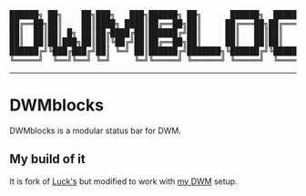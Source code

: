 <pre>
██████╗ ██╗    ██╗███╗   ███╗██████╗ ██╗      ██████╗  ██████╗██╗  ██╗███████╗
██╔══██╗██║    ██║████╗ ████║██╔══██╗██║     ██╔═══██╗██╔════╝██║ ██╔╝██╔════╝
██║  ██║██║ █╗ ██║██╔████╔██║██████╔╝██║     ██║   ██║██║     █████╔╝ ███████╗
██║  ██║██║███╗██║██║╚██╔╝██║██╔══██╗██║     ██║   ██║██║     ██╔═██╗ ╚════██║
██████╔╝╚███╔███╔╝██║ ╚═╝ ██║██████╔╝███████╗╚██████╔╝╚██████╗██║  ██╗███████║
╚═════╝  ╚══╝╚══╝ ╚═╝     ╚═╝╚═════╝ ╚══════╝ ╚═════╝  ╚═════╝╚═╝  ╚═╝╚══════╝
</pre>

---

# DWMblocks 

DWMblocks is a modular status bar for DWM.

## My build of it

It is fork of [Luck's](https://github.com/LukeSmithxyz) but modified to work with [my DWM](https://github.com/poleprode/PolesDWM) setup.
